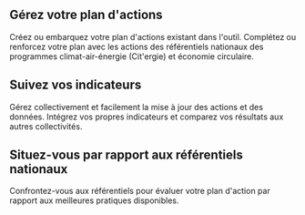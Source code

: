 ## Gérez votre plan d'actions

Créez ou embarquez votre plan d'actions existant dans l'outil. Complétez ou renforcez votre plan avec les actions des référentiels nationaux des programmes climat-air-énergie (Cit'ergie) et économie circulaire. 

## Suivez vos indicateurs

Gérez collectivement et facilement la mise à jour des actions et des données. Intégrez vos propres indicateurs et comparez vos résultats aux autres collectivités. 

## Situez-vous par rapport aux référentiels nationaux 

Confrontez-vous aux référentiels pour évaluer votre plan d'action par rapport aux meilleures pratiques disponibles.